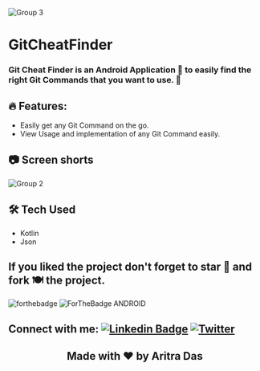 

![Group 3](https://user-images.githubusercontent.com/80090908/182605489-42aced3a-4f97-49dd-8902-ad46b8d95adf.png)


# GitCheatFinder
### Git Cheat Finder is an Android Application 📲 to easily find the right Git Commands that you want to use. 🚀

## 🔥 Features:
- Easily get any Git Command on the go. 
- View Usage and implementation of any Git Command easily.

## 📷 Screen shorts

![Group 2](https://user-images.githubusercontent.com/80090908/182035975-f56345de-6fe7-4047-9a22-375d55690048.png)

## 🛠 Tech Used
- Kotlin
- Json

## If you liked the project don't forget to star 🌟 and fork 🍽 the project.
![forthebadge](https://forthebadge.com/images/badges/built-with-love.svg)
![ForTheBadge ANDROID](https://forthebadge.com/images/badges/built-for-android.svg)

## Connect with me:  [![Linkedin Badge](https://img.shields.io/badge/-LinkedIn-blue?style=flat-square&logo=Linkedin&logoColor=white&link=https://www.linkedin.com/in/aritra-das-/)](https://www.linkedin.com/in/aritra-das-/) [![Twitter](https://img.shields.io/badge/Twitter-1DA1F2?style=flat-square&logo=twitter&logoColor=white)](https://twitter.com/aritratech) 

<h2 align="center">Made with ❤️ by Aritra Das</h2>	
